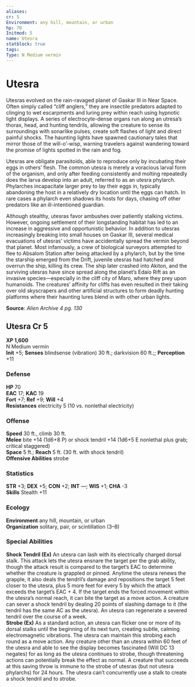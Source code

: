 ```yaml
---
aliases: 
cr: 5
Environment: any hill, mountain, or urban
hp: 70
Initmod: 5
name: Utesra
statblock: true
tags: 
Type: N Medium vermin
---
```


# Utesra

Utesras evolved on the rain-ravaged planet of Gaskar III in Near Space. Often simply called “cliff anglers,” they are insectile predators adapted to clinging to wet escarpments and luring prey within reach using hypnotic light displays. A series of electrocyte-dense organs run along an utresa’s thorax, head, and hunting tendrils, allowing the creature to sense its surroundings with sonarlike pulses, create soft flashes of light and direct painful shocks. The haunting lights have spawned cautionary tales that mirror those of the will-o’-wisp, warning travelers against wandering toward the promise of lights spotted in the rain and fog.

Utesras are obligate parasitoids, able to reproduce only by incubating their eggs in others’ flesh. The common utesra is merely a voracious larval form of the organism, and only after feeding consistently and molting repeatedly does the larva develop into an adult, referred to as an utesra phylarch. Phylarches incapacitate larger prey to lay their eggs in, typically abandoning the host in a relatively dry location until the eggs can hatch. In rare cases a phylarch even shadows its hosts for days, chasing off other predators like an ill-intentioned guardian.

Although stealthy, utesras favor ambushes over patiently stalking victims. However, ongoing settlement of their longstanding habitat has led to an increase in aggressive and opportunistic behavior. In addition to utesras increasingly breaking into small houses on Gaskar III, several medical evacuations of utesras’ victims have accidentally spread the vermin beyond that planet. Most infamously, a crew of biological surveyors attempted to flee to Absalom Station after being attacked by a phylarch, but by the time the starship emerged from the Drift, juvenile utesras had hatched and overrun the ship, killing its crew. The ship later crashed into Akiton, and the surviving utesras have since spread along the planet’s Edaio Rift as an invasive species—especially in the cliff city of Maro, where they prey upon humanoids. The creatures’ affinity for cliffs has even resulted in their taking over old skyscrapers and other artificial structures to form deadly hunting platforms where their haunting lures blend in with other urban lights.


**Source**:  _Alien Archive 4 pg. 130_

## Utesra Cr 5

**XP 1,600**  
N Medium vermin  
**Init** +5; **Senses** blindsense (vibration) 30 ft.; darkvision 60 ft.;; **Perception** +11  

### Defense

**HP** 70  
**EAC** 17; **KAC** 19  
**Fort** +7; **Ref** +9; **Will** +4  
**Resistances** electricity 5 (10 vs. nonlethal electricity)  

### Offense

**Speed** 30 ft., climb 30 ft.  
**Melee** bite +14 (1d6+8 P) or shock tendril +14 (1d6+5 E nonlethal plus grab; critical staggered)  
**Space** 5 ft.; **Reach** 5 ft. (30 ft. with shock tendril)  
**Offensive Abilities** strobe

### Statistics

**STR** +3; **DEX** +5; **CON** +2; **INT** —; **WIS** +1; **CHA** -3  
**Skills** Stealth +11

### Ecology

**Environment** any hill, mountain, or urban  
**Organization** solitary, pair, or scintillation (3–8)

### Special Abilities

**Shock Tendril (Ex)** An utesra can lash with its electrically charged dorsal stalk. This attack lets the utesra ensnare the target per the grab ability, though the attack result is compared to the target’s EAC to determine whether the creature is grappled or pinned. Anytime the utesra renews the grapple, it also deals the tendril’s damage and repositions the target 5 feet closer to the utesra, plus 5 more feet for every 5 by which the attack exceeds the target’s EAC + 4. If the target ends the forced movement within the utesra’s normal reach, it can bite the target as a move action. A creature can sever a shock tendril by dealing 20 points of slashing damage to it (the tendril has the same AC as the utesra). An utesra can regenerate a severed tendril over the course of a week.  
**Strobe (Ex)** As a standard action, an utesra can flicker one or more of its dorsal stalks until the beginning of its next turn, creating subtle, calming electromagnetic vibrations. The utesra can maintain this strobing each round as a move action. Any creature other than an utesra within 60 feet of the utesra and able to see the display becomes fascinated (Will DC 13 negates) for as long as the utesra continues to strobe, though threatening actions can potentially break the effect as normal. A creature that succeeds at this saving throw is immune to the strobe of utesras (but not utesra phylarchs) for 24 hours. The utesra can’t concurrently use a stalk to create a shock tendril and to strobe.
